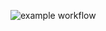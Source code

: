 ![example workflow](https://github.com/glebkarl/yamdb_final/actions/workflows/yamdb_workflow.yml/badge.svg)